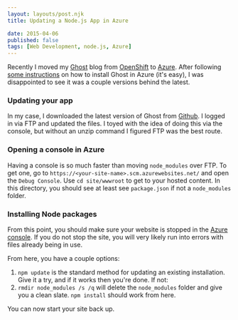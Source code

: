 ```yaml
---
layout: layouts/post.njk
title: Updating a Node.js App in Azure

date: 2015-04-06
published: false
tags: [Web Development, node.js, Azure]
---
```


Recently I moved my [Ghost](https://ghost.org/) blog from [OpenShift](https://www.openshift.com/) to [Azure](http://azure.microsoft.com/en-us/). After following [some instructions](http://www.howtoinstallghost.com/how-to-install-ghost-on-windows-azure/) on how to install Ghost in Azure (it's easy), I was disappointed to see it was a couple versions behind the latest.

### Updating your app

In my case, I downloaded the latest version of Ghost from [Github](https://github.com/TryGhost/Ghost). I logged in via FTP and updated the files. I toyed with the idea of doing this via the console, but without an unzip command I figured FTP was the best route.

### Opening a console in Azure

Having a console is so much faster than moving `node_modules` over FTP. To get one, go to `https://<your-site-name>.scm.azurewebsites.net/` and open the `Debug Console`. Use `cd site/wwwroot` to get to your hosted content. In this directory, you should see at least see `package.json` if not a `node_modules` folder.

### Installing Node packages

From this point, you should make sure your website is stopped in the [Azure console](https://manage.windowsazure.com). If you do not stop the site, you will very likely run into errors with files already being in use.

From here, you have a couple options:

1. `npm update` is the standard method for updating an existing installation. Give it a try, and if it works then you're done. If not:
2. `rmdir node_modules /s /q` will delete the `node_modules` folder and give you a clean slate. `npm install` should work from here.

You can now start your site back up.
